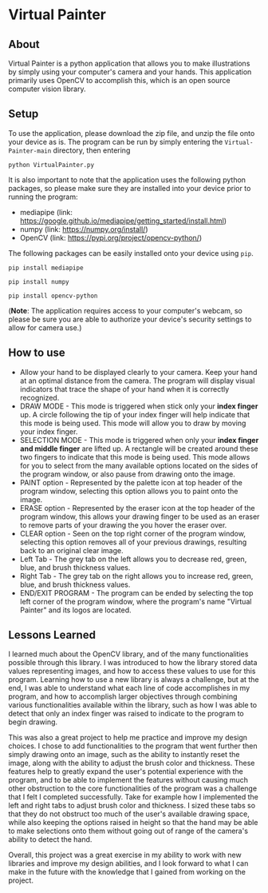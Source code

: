 # Virtual Painter
## About 
Virtual Painter is a python application that allows you to make illustrations by simply using your computer's camera and your hands. This application primarily uses OpenCV to accomplish this, which is an open source computer vision library.

## Setup
To use the application, please download the zip file, and unzip the file onto your device as is. The program can be run by simply entering the `Virtual-Painter-main` directory, then entering 
```
python VirtualPainter.py
```
It is also important to note that the application uses the following python packages, so please make sure they are installed into your device prior to running the program:
- mediapipe (link: https://google.github.io/mediapipe/getting_started/install.html)
- numpy (link: https://numpy.org/install/)
- OpenCV (link: https://pypi.org/project/opencv-python/)

The following packages can be easily installed onto your device using `pip`.
```
pip install mediapipe
```
```
pip install numpy
```
```
pip install opencv-python
```

(**Note**: The application requires access to your computer's webcam, so please be sure you are able to authorize your device's security settings to allow for camera use.)

## How to use
- Allow your hand to be displayed clearly to your camera. Keep your hand at an optimal distance from the camera. The program will display visual indicators that trace the shape of your hand when it is correctly recognized.
- DRAW MODE - This mode is triggered when stick only your **index finger** up. A circle following the tip of your index finger will help indicate that this mode is being used. This mode will allow you to draw by moving your index finger.
- SELECTION MODE - This mode is triggered when only your **index finger and middle finger** are lifted up. A rectangle will be created around these two fingers to indicate that this mode is being used. This mode allows for you to select from the many available options located on the sides of the program window, or also pause from drawing onto the image.
- PAINT option - Represented by the palette icon at top header of the program window, selecting this option allows you to paint onto the image.
- ERASE option - Represented by the eraser icon at the top header of the program window, this allows your drawing finger to be used as an eraser to remove parts of your drawing the you hover the eraser over.
- CLEAR option - Seen on the top right corner of the program window, selecting this option removes all of your previous drawings, resulting back to an original clear image.
- Left Tab - The grey tab on the left allows you to decrease red, green, blue, and brush thickness values.
- Right Tab - The grey tab on the right allows you to increase red, green, blue, and brush thickness values.
- END/EXIT PROGRAM - The program can be ended by selecting the top left corner of the program window, where the program's name "Virtual Painter" and its logos are located.

## Lessons Learned
I learned much about the OpenCV library, and of the many functionalities possible through this library. I was introduced to how the library stored data values representing images, and how to access these values to use for this program. Learning how to use a new library is always a challenge, but at the end, I was able to understand what each line of code accomplishes in my program, and how to accomplish larger objectives through combining various functionalities available within the library, such as how I was able to detect that only an index finger was raised to indicate to the program to begin drawing. 

This was also a great project to help me practice and improve my design choices. I chose to add functionalities to the program that went further then simply drawing onto an image, such as the ability to instantly reset the image, along with the ability to adjust the brush color and thickness. These features help to greatly expand the user's potential experience with the program, and to be able to implement the features without causing much other obstruction to the core functionalities of the program was a challenge that I felt I completed successfully. Take for example how I implemented the left and right tabs to adjust brush color and thickness. I sized these tabs so that they do not obstruct too much of the user's available drawing space, while also keeping the options raised in height so that the hand may be able to make selections onto them without going out of range of the camera's ability to detect the hand.

Overall, this project was a great exercise in my ability to work with new libraries and improve my design abilities, and I look forward to what I can make in the future with the knowledge that I gained from working on the project.
